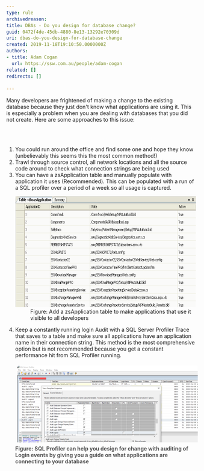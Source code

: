 ```yaml
---
type: rule
archivedreason: 
title: ​DBAs - Do you design for database change?
guid: 0472f4de-45db-4880-8e13-13292e70309d
uri: dbas-do-you-design-for-database-change
created: 2019-11-18T19:10:50.0000000Z
authors:
- title: Adam Cogan
  url: https://ssw.com.au/people/adam-cogan
related: []
redirects: []

---
```



<p>​​Many developers are frightened of making a change to the existing database because they just don't know what applications are using it. This is especially a problem when you are dealing with databases that you did not create. Here are some approaches to this issue:<br></p>
<br><excerpt class='endintro'></excerpt><br>
<ol><li>You could run around the office and find some one and hope they know (unbelievably this seems this the most common method!)</li><li>Trawl through source control, all network locations and all the source code around to check what connection strings are being used</li><li>You can have a zsApplication table and manually populate with application it uses (Recommended). This can be populated with a run of a SQL profiler over a period of a week so all usage is captured. 
      <dl class="image"><dt><img src="SQLDatabases_zsApplication.png" alt="SQLDatabases_zsApplication.png" style="width:750px;height:295px;" /></dt><dd>Figure​: Add a zsApplication table to make applications that use it visible to all developers</dd></dl></li><li>Keep a constantly running login Audit with a SQL Server Profiler Trace that saves to a table​ and make sure all applications have an application name in their connection string. This method is the most comprehensive option but is not recommended because you get a constant performance hit from SQL Profiler running.<br>
   <dl class="image"><dt><span style="color:#555555;font-weight:bold;"><img src="2020-01-09_18-55-46.png" alt="2020-01-09_18-55-46.png" style="margin:5px;width:808px;" /><br></span></dt><dt><span style="color:#555555;font-weight:bold;">Figure: SQL Profiler can help you design for change with auditing of Login events by giving you a guide on what applications are connecting to your database</span><br></dt></dl></li></ol>


